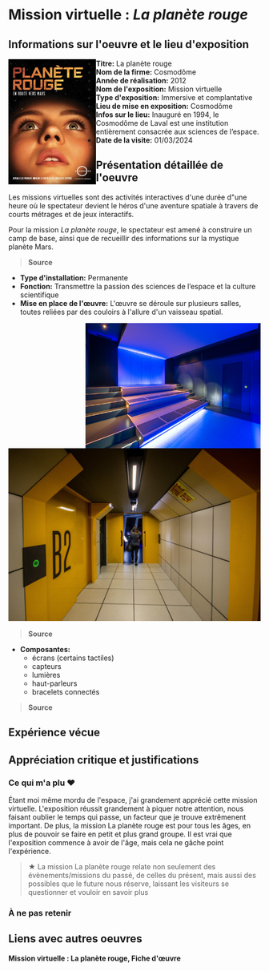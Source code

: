 # Mission virtuelle : *La planète rouge*
## Informations sur l'oeuvre et le lieu d'exposition

<img align="left" width="175" height="250" src="media/affiche.png">

- **Titre:** La planète rouge
- **Nom de la firme:** Cosmodôme
- **Année de réalisation:** 2012
- **Nom de l'exposition:** Mission virtuelle
- **Type d'exposition:** Immersive et complantative 
- **Lieu de mise en exposition:** Cosmodôme
- **Infos sur le lieu:** Inauguré en 1994, le Cosmodôme de Laval est une institution entièrement consacrée aux sciences de l’espace.
- **Date de la visite:** 01/03/2024

## Présentation détaillée de l'oeuvre

Les missions virtuelles sont des activités interactives d'une durée d"une heure où le spectateur devient le héros d'une aventure spatiale à travers de courts métrages et de jeux interactifs.

Pour la mission *La planète rouge*, le spectateur est amené à construire un camp de base, ainsi que de recueillir des informations sur la mystique planète Mars. 

> **Source**

- **Type d'installation:** Permanente
- **Fonction:** Transmettre la passion des sciences de l’espace et la culture scientifique
- **Mise en place de l'œuvre:** L'œuvre se déroule sur plusieurs salles, toutes reliées par des couloirs à l'allure d'un vaisseau spatial.
  
<img align="right" width="350" height="250" src="media/salle.jpeg">

![photo](media/interieur.jpeg)
> **Source**

- **Composantes:**
  - écrans (certains tactiles)
  - capteurs
  - lumières
  - haut-parleurs
  - bracelets connectés

> **Source**

## Expérience vécue

## Appréciation critique et justifications
### Ce qui m'a plu ♥

Étant moi même mordu de l'espace, j'ai grandement apprécié cette mission virtuelle. L'exposition réussit grandement à piquer notre attention, nous faisant oublier le temps qui passe, un facteur que je trouve extrêmenent important. De plus, la mission La planète rouge est pour tous les âges, en plus de pouvoir se faire en petit et plus grand groupe. Il est vrai que l'exposition commence à avoir de l'âge, mais cela ne gâche point l'expérience.

> ★ La mission La planète rouge relate non seulement des évènements/missions du passé, de celles du présent, mais aussi des possibles que le future nous réserve, laissant les visiteurs se questionner et vouloir en savoir plus

### À ne pas retenir

## Liens avec autres oeuvres

**Mission virtuelle : La planète rouge, Fiche d'œuvre**
